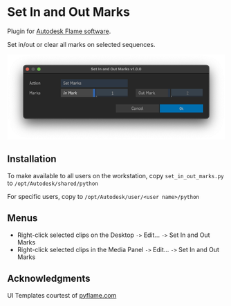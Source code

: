 # Set In and Out Marks
Plugin for [Autodesk Flame software](http://www.autodesk.com/products/flame).

Set in/out or clear all marks on selected sequences.

![screenshot](screenshot.png)

## Installation
To make available to all users on the workstation, copy `set_in_out_marks.py` to `/opt/Autodesk/shared/python`

For specific users, copy to `/opt/Autodesk/user/<user name>/python`

## Menus
 - Right-click selected clips on the Desktop `->` Edit... `->` Set In and Out Marks
 - Right-click selected clips in the Media Panel `->` Edit... `->` Set In and Out Marks

## Acknowledgments
UI Templates courtest of [pyflame.com](http://www.pyflame.com)
